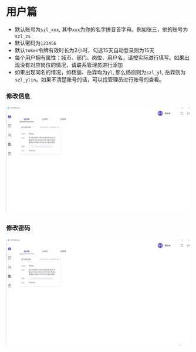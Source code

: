 # 用户篇

* 默认账号为`szl_xxx`, 其中`xxx`为你的名字拼音首字母。例如张三，他的账号为`szl_zs`
* 默认密码为`123456`
* 默认`token`令牌有效时长为2小时，勾选15天自动登录则为15天
* 每个用户拥有属性：城市、部门、岗位、用户名，请按实际进行填写。如果出现没有对应岗位的情况，请联系管理员进行添加
* 如果出现同名的情况，如杨丽、岳霖均为`yl`, 那么杨丽则为`szl_yl`, 岳霖则为`szl_ylin`。如果不清楚账号的话，可以找管理员进行账号的查看。

### 修改信息

![](/assets/修改信息.gif)

### 修改密码

![](/assets/修改密码.gif)


